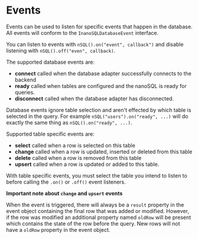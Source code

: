 # Events

Events can be used to listen for specific events that happen in the database.  All events will conform to the `InanoSQLDatabaseEvent` interface.

You can listen to events with `nSQL().on("event", callback")` and disable listening with `nSQL().off("even", callback)`.

The supported database events are:

* **connect** called when the database adapter successfully connects to the backend
* **ready** called when tables are configured and the nanoSQL is ready for queries.
* **disconnect** called when the database adapter has disconnected.

Database events ignore table selection and aren't effected by which table is selected in the query.  For example `nSQL("users").on("ready", ...)` will do exactly the same thing as `nSQL().on("ready", ...)`.

Supported table specific events are:

* **select** called when a row is selected on this table
* **change** called when a row is updated, inserted or deleted from this table
* **delete** called when a row is removed from this table
* **upsert** called when a row is updated or added to this table.

With table specific events, you must select the table you intend to listen to before calling the `.on()` or `.off()` event listeners.

**Important note about `change` and `upsert` events**

When the event is triggered, there will always be a `result` property in the event object containing the final row that was added or modified.  However, if the row was modified an additional property named `oldRow` will be present which contains the state of the row before the query.  New rows will not have a `oldRow` property in the event object.
